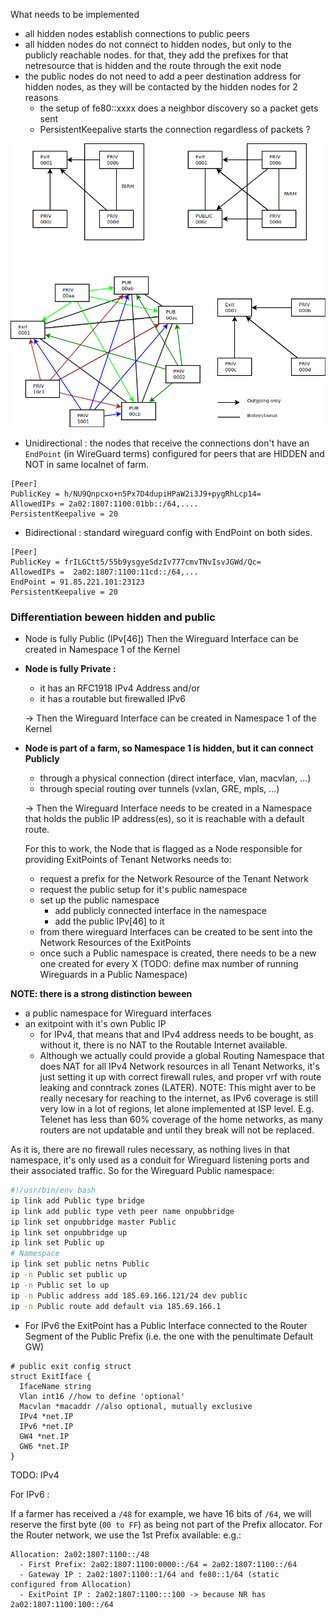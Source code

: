 
What needs to be implemented
  - all hidden nodes establish connections to public peers
  - all hidden nodes do not connect to hidden nodes, but only to the publicly reachable nodes.
  for that, they add the prefixes for that netresource that is hidden and the route through the exit node
  - the public nodes do not need to add a peer destination address for hidden nodes,
  as they will be contacted by the hidden nodes for 2 reasons
    - the setup of fe80::xxxx does a neighbor discovery so a packet gets sent
    - PersistentKeepalive starts the connection regardless of packets ?

![a little drawing ;-) ](HIDDEN-PUBLIC.png)

  - Unidirectional : the nodes that receive the connections don't have an `EndPoint` (in WireGuard terms) configured for peers that are HIDDEN and NOT in same localnet of farm.

```
[Peer]
PublicKey = h/NU9Qnpcxo+n5Px7D4dupiHPaW2i3J9+pygRhLcp14=
AllowedIPs = 2a02:1807:1100:01bb::/64,....
PersistentKeepalive = 20
```
  - Bidirectional : standard wireguard config with EndPoint on both sides.

```
[Peer]
PublicKey = frILGCtt5/55b9ysgyeSdzIv777cmvTNvIsvJGWd/Qc=
AllowedIPs =  2a02:1807:1100:11cd::/64,...
EndPoint = 91.85.221.101:23123
PersistentKeepalive = 20
```

### Differentiation beween hidden and public

  - Node is fully Public (IPv[46])
    Then the Wireguard Interface can be created in Namespace 1 of the Kernel
  
  - __Node is fully Private :__
    - it has an RFC1918 IPv4 Address and/or
    - it has a routable but firewalled IPv6

    -> Then the Wireguard Interface can be created in Namespace 1 of the Kernel

  - __Node is part of a farm, so Namespace 1 is hidden, but it can connect Publicly__
    - through a physical connection (direct interface, vlan, macvlan, ...)
    - through special routing over tunnels (vxlan, GRE, mpls, ...)

    -> Then the Wireguard Interface needs to be created in a Namespace that holds the public IP address(es), so it is reachable with a default route.

    For this to work, the Node that is flagged as a Node responsible for providing ExitPoints of Tenant Networks needs to:
      - request a prefix for the Network Resource of the Tenant Network
      - request the public setup for it's public namespace
      - set up the public namespace
        - add publicly connected interface in the namespace
        - add the public IPv[46] to it
      - from there wireguard Interfaces can be created to be sent into the Network Resources of the ExitPoints
      - once such a Public namespace is created, there needs to be a new one created for every X (TODO: define max number of running Wireguards in a Public Namespace)

**NOTE: there is a strong distinction beween**
  - a public namespace for Wireguard interfaces
  - an exitpoint with it's own Public IP
    - for IPv4, that means that and IPv4 address needs to be bought, as without it, there is no NAT to the Routable Internet available. 
    - Although we actually could provide a global Routing Namespace that does NAT for all IPv4 Network resources in all Tenant Networks, it's just setting it up with correct firewall rules, and proper vrf with route leaking and conntrack zones (LATER). 
    NOTE: This might aver to be really necesary for reaching to the internet, as IPv6 coverage is still very low in a lot of regions, let alone implemented at ISP level. E.g. Telenet has less than 60% coverage of the home networks, as many routers are not updatable and until they break will not be replaced.

As it is, there are no firewall rules necessary, as nothing lives in that namespace, it's only used as a conduit for Wireguard listening ports and their associated traffic.
So for the Wireguard Public namespace:
```bash
#!/usr/bin/env bash
ip link add Public type bridge
ip link add public type veth peer name onpubbridge
ip link set onpubbridge master Public
ip link set onpubbridge up
ip link set Public up
# Namespace
ip link set public netns Public
ip -n Public set public up
ip -n Public set lo up
ip -n Public address add 185.69.166.121/24 dev public
ip -n Public route add default via 185.69.166.1
```

  - For IPv6 the ExitPoint has a Public Interface connected to the Router Segment of the Public Prefix (i.e. the one with the penultimate Default GW)

```
# public exit config struct
struct ExitIface {
  IfaceName string
  Vlan int16 //how to define 'optional'
  Macvlan *macaddr //also optional, mutually exclusive
  IPv4 *net.IP
  IPv6 *net.IP
  GW4 *net.IP
  GW6 *net.IP
}

```

TODO: IPv4

For IPv6 :

If a farmer has received a `/48` for example, we have 16 bits of `/64`, we will reserve the first byte (`00 to FF`) as being not part of the Prefix allocator.
For the Router network, we use the 1st Prefix available: e.g.:

```
Allocation: 2a02:1807:1100::/48
  - First Prefix: 2a02:1807:1100:0000::/64 = 2a02:1807:1100::/64
  - Gateway IP : 2a02:1807:1100::1/64 and fe80::1/64 (static configured from Allocation)
  - ExitPoint IP : 2a02:1807:1100:::100 -> because NR has 2a02:1807:1100:100::/64
```

